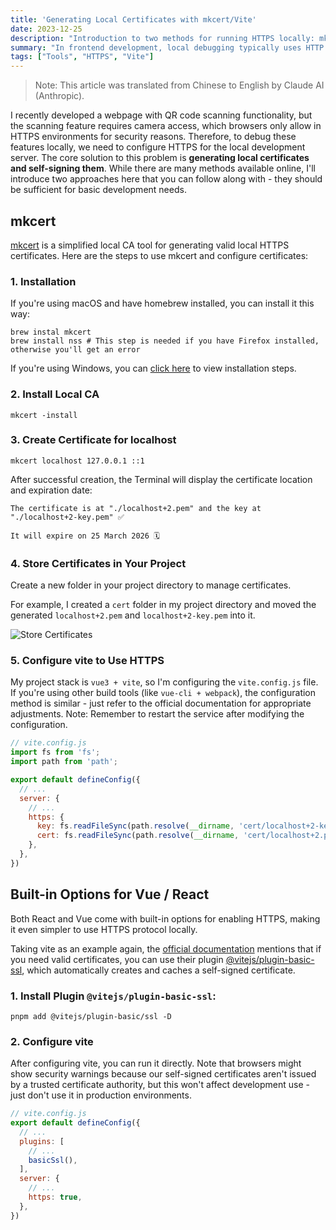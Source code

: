 ```yaml
---
title: 'Generating Local Certificates with mkcert/Vite'
date: 2023-12-25
description: "Introduction to two methods for running HTTPS locally: mkcert and Vite"
summary: "In frontend development, local debugging typically uses HTTP protocol by default. However, when accessing sensitive features (such as camera, microphone, geolocation, etc.), browsers only allow access under HTTPS protocol for security reasons. This article explains how to configure HTTPS in your local development environment."
tags: ["Tools", "HTTPS", "Vite"]
---
```


> Note: This article was translated from Chinese to English by Claude AI (Anthropic).

I recently developed a webpage with QR code scanning functionality, but the scanning feature requires camera access, which browsers only allow in HTTPS environments for security reasons. Therefore, to debug these features locally, we need to configure HTTPS for the local development server. The core solution to this problem is **generating local certificates and self-signing them**. While there are many methods available online, I'll introduce two approaches here that you can follow along with - they should be sufficient for basic development needs.

## mkcert
[mkcert](https://github.com/FiloSottile/mkcert) is a simplified local CA tool for generating valid local HTTPS certificates. Here are the steps to use mkcert and configure certificates:

### 1. Installation
If you're using macOS and have homebrew installed, you can install it this way:
```shell
brew instal mkcert
brew install nss # This step is needed if you have Firefox installed, otherwise you'll get an error
```
If you're using Windows, you can [click here](https://github.com/FiloSottile/mkcert?tab=readme-ov-file#windows) to view installation steps.

### 2. Install Local CA
```shell
mkcert -install
```

### 3. Create Certificate for localhost
```shell
mkcert localhost 127.0.0.1 ::1
```

After successful creation, the Terminal will display the certificate location and expiration date:
```shell
The certificate is at "./localhost+2.pem" and the key at "./localhost+2-key.pem" ✅

It will expire on 25 March 2026 🗓
```

### 4. Store Certificates in Your Project
Create a new folder in your project directory to manage certificates.

For example, I created a `cert` folder in my project directory and moved the generated `localhost+2.pem` and `localhost+2-key.pem` into it.

![Store Certificates](https://cyl-blog-image.oss-cn-shenzhen.aliyuncs.com/img/202312252213449.png)

### 5. Configure vite to Use HTTPS
My project stack is `vue3 + vite`, so I'm configuring the `vite.config.js` file. If you're using other build tools (like `vue-cli + webpack`), the configuration method is similar - just refer to the official documentation for appropriate adjustments.
Note: Remember to restart the service after modifying the configuration.
```js
// vite.config.js
import fs from 'fs';
import path from 'path';

export default defineConfig({
  // ...
  server: {
    // ...
    https: {
      key: fs.readFileSync(path.resolve(__dirname, 'cert/localhost+2-key.pem')),
      cert: fs.readFileSync(path.resolve(__dirname, 'cert/localhost+2.pem')),
    },
  },
})
```

## Built-in Options for Vue / React
Both React and Vue come with built-in options for enabling HTTPS, making it even simpler to use HTTPS protocol locally.

Taking vite as an example again, the [official documentation](https://vitejs.dev/config/server-options.html#server-https) mentions that if you need valid certificates, you can use their plugin [@vitejs/plugin-basic-ssl](https://www.npmjs.com/package/@vitejs/plugin-basic-ssl), which automatically creates and caches a self-signed certificate.

### 1. Install Plugin `@vitejs/plugin-basic-ssl`:
```shell
pnpm add @vitejs/plugin-basic/ssl -D
```

### 2. Configure vite
After configuring vite, you can run it directly. Note that browsers might show security warnings because our self-signed certificates aren't issued by a trusted certificate authority, but this won't affect development use - just don't use it in production environments.
```js
// vite.config.js
export default defineConfig({
  // ...
  plugins: [
    // ...
    basicSsl(),
  ],
  server: {
    // ...
    https: true,
  },
})
```